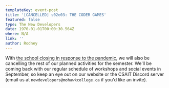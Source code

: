 ```yaml
---
templateKey: event-post
title: '[CANCELLED] s02e03: THE CODER GAMES'
featured: false
type: The New Developers
date: 1970-01-01T00:00:30.564Z
where: N/A
link: ''
author: Rodney
---
```

With [the school closing in response to the pandemic](https://www.mohawkcollege.ca/covid-19-coronavirus/update-on-covid-19-coronavirus), we will also be cancelling the rest of our planned activities for the semester. We'll be coming back with our regular schedule of workshops and social events in September, so keep an eye out on our website or the CSAIT Discord server (email us at `newdevelopers@mohawkcollege.ca` if you'd like an invite).

